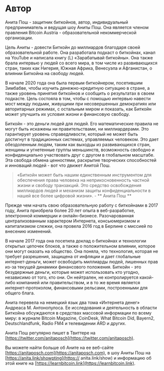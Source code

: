 # Автор

Анита Пош - защитник биткойнов, автор, индивидуальный предприниматель и ведущая шоу Аниты Пош. Она является членом правления Bitcoin Austria - образовательной некоммерческой организации.

Цель Аниты - довести Биткойн до миллиардов благодаря своей образовательной работе. Она разработала подкаст о биткойнах, канал на YouTube и написала книгу (L) «Зарабатывай биткойны». Она также брала интервью у людей со всего мира, в том числе из развивающихся стран, таких как Нигерия, Южная Африка, Венесуэла и Афганистан, о влиянии Биткойна на свободу людей.

В начале 2020 года она была первым биткойнером, посетившим Зимбабве, чтобы изучить денежно-кредитную ситуацию в стране, а также уровень принятия биткойнов и сообщить о результатах в своем подкасте. Цель состояла в том, чтобы с помощью интервью навести мост между людьми, живущими при несовершенных демократиях или авторитарных режимах, с остальным миром и показать, как Биткойн может улучшить их условия жизни и финансовую свободу.

Биткойн - это деньги людей для людей. Его математические правила не могут быть искажены ни правительствами, ни миллиардерами. Это гарантирует уровень справедливости, который не может быть достигнут в традиционных системах, управляемых человеком. Это дает обездоленным людям, таким как выходцы из развивающихся стран, женщины и угнетенные группы меньшинств, возможность свободно и конфиденциально участвовать друг с другом в глобальном масштабе. Эта свобода обмена ценностями, раскрытие творческих способностей и инноваций людей - вот что движет Анитой Пош.

> «Биткойн может быть нашим единственным инструментом для обеспечения права человека на неприкосновенность частной жизни и свободу транзакций. Это средство освобождения миллиардов людей и механизм защиты конфиденциальности в нашей все более цифровой жизни». - ** Анита Пош **

Прежде чем начать свою образовательную работу с биткойнами в 2017 году, Анита приобрела более 20 лет опыта в веб-разработке, электронной коммерции и онлайн-бизнесе. Разочарованная централизованным характером Интернета, консьюмеризмом и капитализмом слежки, она провела 2016 год в Берлине с миссией по внесению изменений.

В начале 2017 года она посетила доклад о биткойнах и технологии открытых цепочек блоков, а также о положительном влиянии, которое они могут оказать на общество. Она поняла, что технология, которая не требует разрешения, защищена от инфляции и дает глобальные интернет-деньги, может освободить миллиарды людей, лишенных прав из-за текущей динамики финансового положения. Биткойн - это безудержные деньги, которые может использовать кто угодно, независимо от того, кто они. Он нейтрален, не контролируется какой-либо компанией или правительством, и в то же время является интернет-протоколом, финансовыми рельсами, построенными для общего блага.

Анита перевела на немецкий язык два тома «Интернета денег» Андреаса М. Антонопулоса. Ее исследования и деятельность в области Биткойна обсуждаются в средствах массовой информации по всему миру: в журнале Bitcoin Magazine, CoinDesk, What Bitcoin Did, Bayern2, Deutschlandfunk, Radio FM4 и телевидении ARD и других.

Анита Пош регулярно пишет в Твиттере на [https://twitter.com/anitaposch](https://twitter.com/anitaposch).

Вы можете найти больше об Аните на ее веб-сайте [https://anitaposch.com](https://anitaposch.com), в шоу Аниты Пош на [https://anita.link/showpting](https:// anita.link/show) и информацию об этой книге на [https://learnbitcoin.link](https://learnbitcoin.link).
